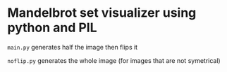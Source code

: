 # Mandelbrot set visualizer using python and PIL

`main.py` generates half the image then flips it

`noflip.py` generates the whole image (for images that are not symetrical)
